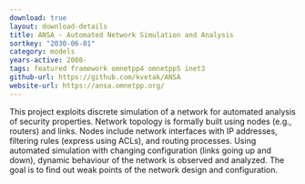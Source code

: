 ```yaml
---
download: true
layout: download-details
title: ANSA - Automated Network Simulation and Analysis
sortkey: "2030-06-01"
category: models
years-active: 2008-
tags: featured framework omnetpp4 omnetpp5 inet3
github-url: https://github.com/kvetak/ANSA
website-url: https://ansa.omnetpp.org/
---
```


This project exploits discrete simulation of a network for automated analysis of
security properties. Network topology is formally built using nodes (e.g.,
routers) and links. Nodes include network interfaces with IP addresses,
filtering rules (express using ACLs), and routing processes. Using automated
simulation with changing configuration (links going up and down), dynamic
behaviour of the network is observed and analyzed. The goal is to find out weak
points of the network design and configuration.
